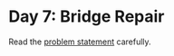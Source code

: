 # Day 7: Bridge Repair

Read the [problem statement](https://adventofcode.com/2024/day/7) carefully.
